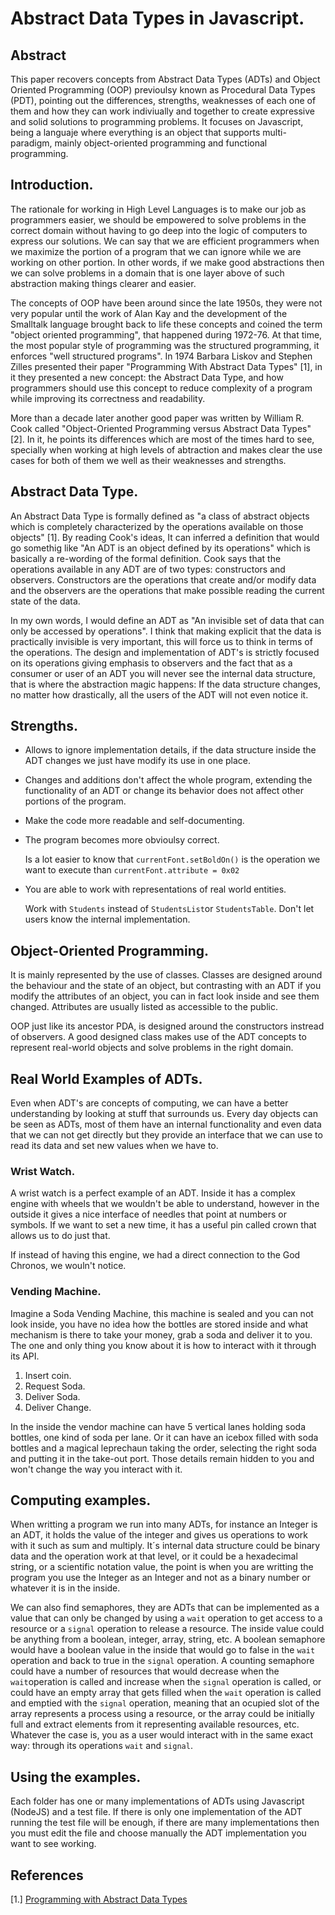 # Abstract Data Types in Javascript.

## Abstract

This paper recovers concepts from Abstract Data Types (ADTs) and Object Oriented Programming (OOP) previoulsy known as Procedural Data Types (PDT), pointing out the differences, strengths, weaknesses of each one of them and how they can work indiviually and together to create expressive and solid solutions to programming problems. It focuses on Javascript, being a languaje where everything is an object that supports multi-paradigm, mainly object-oriented programming and functional programming.

## Introduction.

The rationale for working in High Level Languages is to make our job as programmers easier, we should be empowered to solve problems in the correct domain without having to go deep into the logic of computers to express our solutions. We can say that we are efficient programmers when we maximize the portion of a program that we can ignore while we are working on other portion. In other words, if we make good abstractions then we can solve problems in a domain that is one layer above of such abstraction making things clearer and easier.

The concepts of OOP have been around since the late 1950s, they were not very popular until the work of Alan Kay and the development of the Smalltalk language brought back to life these concepts and coined the term "object oriented programming", that happened during 1972-76. At that time, the most popular style of programming was the structured programming, it enforces "well structured programs". In 1974 Barbara Liskov and Stephen Zilles presented their paper "Programming With Abstract Data Types" [1], in it they presented a new concept: the Abstract Data Type, and how programmers should use this concept to reduce complexity of a program while improving its correctness and readability.

More than a decade later another good paper was written by William R. Cook called "Object-Oriented Programming versus Abstract Data Types" [2]. In it, he points its differences which are most of the times hard to see, specially when working at high levels of abtraction and makes clear the use cases for both of them we well as their weaknesses and strengths.

## Abstract Data Type.

An Abstract Data Type is formally defined as "a class of abstract objects which is completely characterized by the operations available on those objects" [1]. By reading Cook's ideas, It can inferred a definition that would go somethig like "An ADT is an object defined by its operations" which is basically a re-wording of the formal definition. Cook says that the operations available in any ADT are of two types: constructors and observers. Constructors are the operations that create and/or modify data and the observers are the operations that make possible reading the current state of the data.

In my own words, I would define an ADT as "An invisible set of data that can only be accessed by operations". I think that making explicit that the data is practically invisible is very important, this will force us to think in terms of the operations. The design and implementation of ADT's is strictly focused on its operations giving emphasis to observers and the fact that as a consumer or user of an ADT you will never see the internal data structure, that is where the abstraction magic happens: If the data structure changes, no matter how drastically, all the users of the ADT will not even notice it.

## Strengths.
* Allows to ignore implementation details, if the data structure inside the ADT changes we just have modify its use in one place.
* Changes and additions don't affect the whole program, extending the functionality of an ADT or change its behavior does not affect other portions of the program.
* Make the code more readable and self-documenting.
* The program becomes more obvioulsy correct.

	Is a lot easier to know that `currentFont.setBoldOn()` is the operation we want to execute than `currentFont.attribute = 0x02`
	
* You are able to work with representations of real world entities.

	Work with `Students` instead of `StudentsList`or `StudentsTable`. Don't let users know the internal implementation.


## Object-Oriented Programming.

It is mainly represented by the use of classes. Classes are designed around the behaviour and the state of an object, but contrasting with an ADT if you modify the attributes of an object, you can in fact look inside and see them changed. Attributes are usually listed as accessible to the public.

OOP just like its ancestor PDA, is designed around the constructors instread of observers. A good designed class makes use of the ADT concepts to represent real-world objects and solve problems in the right domain.

## Real World Examples of ADTs.

Even when ADT's are concepts of computing, we can have a better understanding by looking at stuff that surrounds us. Every day objects can be seen as ADTs, most of them have an internal functionality and even data that we can not get directly but they provide an interface that we can use to read its data and set new values when we have to.

### Wrist Watch.

A wrist watch is a perfect example of an ADT. Inside it has a complex engine with wheels that we wouldn't be able to understand, however in the outside it gives a nice interface of needles that point at numbers or symbols. If we want to set a new time, it has a useful pin called crown that allows us to do just that.

If instead of having this engine, we had a direct connection to the God Chronos, we wouln't notice.

### Vending Machine.

Imagine a Soda Vending Machine, this machine is sealed and you can not look inside, you have no idea how the bottles are stored inside and what mechanism is there to take your money, grab a soda and deliver it to you. The one and only thing you know about it is how to interact with it through its API.

1. Insert coin.
2. Request Soda.
3. Deliver Soda.
4. Deliver Change.

In the inside the vendor machine can have 5 vertical lanes holding soda bottles, one kind of soda per lane. Or it can have an icebox filled with soda bottles and a magical leprechaun taking the order, selecting the right soda and putting it in the take-out port. Those details remain hidden to you and won't change the way you interact with it.

## Computing examples.

When writting a program we run into many ADTs, for instance an Integer is an ADT, it holds the value of the integer and gives us operations to work with it such as sum and multiply. It´s internal data structure could be binary data and the operation work at that level, or it could be a hexadecimal string, or a scientific notation value, the point is when you are writting the program you use the Integer as an Integer and not as a binary number or whatever it is in the inside.

We can also find semaphores, they are ADTs that can be implemented as a value that can only be changed by using a `wait` operation to get access to a resource or a `signal` operation to release a resource. The inside value could be anything from a boolean, integer, array, string, etc. A boolean semaphore would have a boolean value in the inside that would go to false in the `wait` operation and back to true in the `signal` operation. A counting semaphore could have a number of resources that would decrease when the `wait`operation is called and increase when the `signal` operation is called, or could have an empty array that gets filled when the `wait` operation is called and emptied with the `signal` operation, meaning that an ocupied slot of the array represents a process using a resource, or the array could be initially full and extract elements from it representing available resources, etc. Whatever the case is, you as a user would interact with in the same exact way: through its operations `wait` and `signal`.


## Using the examples.

Each folder has one or many implementations of ADTs using Javascript (NodeJS) and a test file. If there is only one implementation of the ADT running the test file will be enough, if there are many implementations then you must edit the file and choose manually the ADT implementation you want to see working.

## References

[1.] [Programming with Abstract Data Types](http://citeseerx.ist.psu.edu/viewdoc/download?doi=10.1.1.136.3043&rep=rep1&type=pdf)